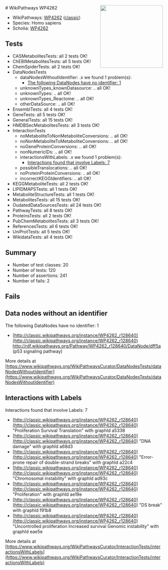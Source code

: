 <img style="float: right; width: 200px" src="https://upload.wikimedia.org/wikipedia/commons/thumb/8/83/Wplogo_with_text_500.png/640px-Wplogo_with_text_500.png" />
# WikiPathways WP4262

* WikiPathways: [WP4262](https://wikipathways.org/pathways/WP4262) ([classic](https://classic.wikipathways.org/instance/WP4262))
* Species: Homo sapiens
* Scholia: [WP4262](https://scholia.toolforge.org/wikipathways/WP4262)
## Tests
* CASMetabolitesTests: all 2 tests OK!
* ChEBIMetabolitesTests: all 5 tests OK!
* ChemSpiderTests: all 2 tests OK!
* DataNodesTests
    * dataNodesWithoutIdentifier: .x we found 1 problem(s):
        * [The following DataNodes have no identifier: 1](#d2d32fa0)
    * unknownTypes_knownDatasource: .. all OK!
    * unknownTypes: .. all OK!
    * unknownTypes_Reactome: .. all OK!
    * otherDataSource: .. all OK!
* EnsemblTests: all 4 tests OK!
* GeneTests: all 5 tests OK!
* GeneralTests: all 15 tests OK!
* HMDBSecMetabolitesTests: all 3 tests OK!
* InteractionTests
    * noMetaboliteToNonMetaboliteConversions: .. all OK!
    * noNonMetaboliteToMetaboliteConversions: .. all OK!
    * noGeneProteinConversions: .. all OK!
    * nonNumericIDs: .. all OK!
    * interactionsWithLabels: .x we found 1 problem(s):
        * [Interactions found that involve Labels: 7](#630d267e)
    * possibleTranslocations: .. all OK!
    * noProteinProteinConversions: .. all OK!
    * incorrectKEGGIdentifiers: .. all OK!
* KEGGMetaboliteTests: all 2 tests OK!
* LIPIDMAPSTests: all 1 tests OK!
* MetaboliteStructureTests: all 1 tests OK!
* MetabolitesTests: all 15 tests OK!
* OudatedDataSourcesTests: all 24 tests OK!
* PathwayTests: all 8 tests OK!
* ProteinsTests: all 2 tests OK!
* PubChemMetabolitesTests: all 3 tests OK!
* ReferencesTests: all 6 tests OK!
* UniProtTests: all 5 tests OK!
* WikidataTests: all 4 tests OK!


## Summary

* Number of test classes: 20
* Number of tests: 120
* Number of assertions: 241
* Number of fails: 2

## Fails

<a name="d2d32fa0" />

## Data nodes without an identifier

The following DataNodes have no identifier: 1

* [http://classic.wikipathways.org/instance/WP4262_r128640](http://classic.wikipathways.org/instance/WP4262_r128640) http://rdf.wikipathways.org/Pathway/WP4262_r128640/DataNode/dff5a (p53 signaling
pathway)


More details at [https://www.wikipathways.org/WikiPathwaysCurator/DataNodesTests/dataNodesWithoutIdentifier](https://www.wikipathways.org/WikiPathwaysCurator/DataNodesTests/dataNodesWithoutIdentifier)

<a name="630d267e" />

## Interactions with Labels

Interactions found that involve Labels: 7

* [http://classic.wikipathways.org/instance/WP4262_r128640](http://classic.wikipathways.org/instance/WP4262_r128640) "Proliferation
Survival
Translation" with graphId a5338
* [http://classic.wikipathways.org/instance/WP4262_r128640](http://classic.wikipathways.org/instance/WP4262_r128640) "DNA damage" with graphId a68d3
* [http://classic.wikipathways.org/instance/WP4262_r128640](http://classic.wikipathways.org/instance/WP4262_r128640) "Error-prone repair of
double-strand breaks" with graphId a22c4
* [http://classic.wikipathways.org/instance/WP4262_r128640](http://classic.wikipathways.org/instance/WP4262_r128640) "Chromosomal 
instability" with graphId ad93c
* [http://classic.wikipathways.org/instance/WP4262_r128640](http://classic.wikipathways.org/instance/WP4262_r128640) "Proliferation" with graphId ae19e
* [http://classic.wikipathways.org/instance/WP4262_r128640](http://classic.wikipathways.org/instance/WP4262_r128640) "DS break" with graphId f91b8
* [http://classic.wikipathways.org/instance/WP4262_r128640](http://classic.wikipathways.org/instance/WP4262_r128640) "Uncontrolled proliferation
Increased survival
Genomic instability" with graphId eae5e


More details at [https://www.wikipathways.org/WikiPathwaysCurator/InteractionTests/interactionsWithLabels](https://www.wikipathways.org/WikiPathwaysCurator/InteractionTests/interactionsWithLabels)

